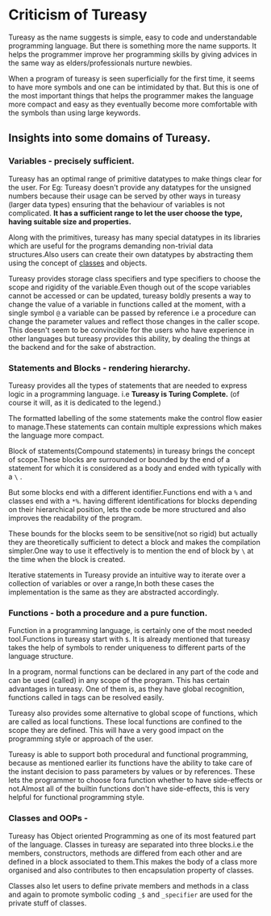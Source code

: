 # Criticism of Tureasy

Tureasy as the name suggests is simple, easy to code and understandable programming language. But there is something more the name supports.
It helps the programmer improve her programming skills by giving advices in the same way as elders/professionals nurture newbies.

When a program of tureasy is seen superficially for the first time, it seems to have more symbols and one can be intimidated by that. But this is one of the most important things that helps the programmer makes the language more compact and easy as they eventually become more comfortable with the symbols than using large keywords.

## Insights into some domains of Tureasy.

 ### Variables - precisely sufficient.
Tureasy has an optimal range of primitive datatypes to make things clear for the user. For Eg: Tureasy doesn't provide any datatypes for the unsigned numbers because their usage can be served by other ways in tureasy (larger data types) ensuring that the behaviour of variables is not complicated.
**It has a sufficient range to let the user choose the type, having suitable size and properties.**

   Along with the primitives, tureasy has many special datatypes in its libraries which are useful for the programs demanding non-trivial data structures.Also users can create their own datatypes by abstracting them using the concept of [classes](###ClassesandOOPs) and objects.

Tureasy provides storage class specifiers and type specifiers to choose the scope and rigidity of the variable.Even though out of the scope variables cannot be accessed or can be updated, tureasy boldly presents a way to change the value of a variable in functions called at the moment, with a single symbol `@` a variable can be passed by reference i.e a procedure can change the parameter values
and reflect those changes in the caller scope. 
      This doesn't seem to be convincible for the users who have experience in other languages but tureasy provides this ability, by dealing the things at the backend and for the sake of abstraction.


### Statements and Blocks - rendering  hierarchy.
 Tureasy provides all the types of statements that are needed to express logic  in a programming language. i.e **Tureasy is Turing Complete.** (of course it will, as it is dedicated to the legend.)
       
The formatted labelling of the some statements  make the control flow easier to manage.These statements can contain multiple expressions which makes the language more compact.

Block of statements(Compound statements) in tureasy brings the concept of scope.These blocks are surrounded or bounded by the end of a statement for which it is considered as a body and ended with typically with a `\` .

But some blocks end with a different identifier.Functions end with a `%` and classes end with a `*%`.
having different identifications for blocks depending on their hierarchical position, lets the code be more structured and also improves the readability of the program.
 
 These bounds for the blocks seem to be sensitive(not so rigid) but actually they are theoretically sufficient to detect a block and makes the compilation simpler.One way to use it effectively is to mention the end of block by `\` at the time when the block is created.
 
Iterative statements in Tureasy provide an intuitive way to iterate over a collection of variables or over a range,In both these cases the implementation is the same as they are abstracted accordingly.


### Functions - 	both a procedure and a pure function.

Function in a programming language, is certainly one of the most needed tool.Functions in tureasy start with `$`.  It is already mentioned that tureasy takes the help of symbols to render uniqueness to different parts of the language structure. 

In a program, normal functions can be declared in any part of the code and can be used (called) in any scope of the program. This has certain advantages in tureasy. One of them is, as they have global recognition, functions called in tags can be resolved easily.

Tureasy also provides some alternative to global scope of functions, which are called as local functions. These local functions are confined to the scope they are defined. This will have a very good impact on the programming style or approach of the user.

Tureasy is able to support both procedural and functional programming, because as mentioned earlier its functions have the ability to take care of the instant decision to pass parameters by values or by references. These lets the programmer to choose fora function whether to have side-effects or not.Almost all of the builtin functions don't have side-effects, this is very helpful for functional programming style.


### Classes and OOPs  - 

Tureasy has Object oriented Programming as one of its most featured part of the language.
Classes in tureasy are separated into three blocks.i.e the members, constructors, methods are differed from each other and are defined 
in a block associated to them.This makes the body of a class more organised and also contributes to then encapsulation property of classes.

Classes also let users to define private members and methods in a class and again to promote symbolic coding `_$` and `_specifier` are used for the private stuff of classes.


 






